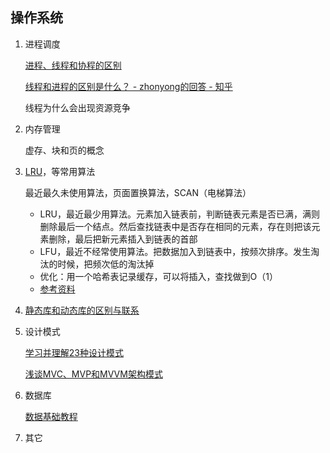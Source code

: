## 操作系统

1. 进程调度

   [进程、线程和协程的区别](https://blog.csdn.net/xiangxianghehe/article/details/80200522)

   [线程和进程的区别是什么？ - zhonyong的回答 - 知乎](https://www.zhihu.com/question/25532384/answer/81152571)

   线程为什么会出现资源竞争

2. 内存管理

   虚存、块和页的概念

3. [LRU](https://www.cnblogs.com/wyq178/p/9976815.html)，等常用算法

   最近最久未使用算法，页面置换算法，SCAN（电梯算法）

   * LRU，最近最少用算法。元素加入链表前，判断链表元素是否已满，满则删除最后一个结点。然后查找链表中是否存在相同的元素，存在则把该元素删除，最后把新元素插入到链表的首部
   * LFU，最近不经常使用算法。把数据加入到链表中，按频次排序。发生淘汰的时候，把频次低的淘汰掉
   * 优化：用一个哈希表记录缓存，可以将插入，查找做到O（1）
   * [参考资料](https://www.jianshu.com/p/1f8e36285539)

4. [静态库和动态库的区别与联系](https://zhuanlan.zhihu.com/p/39271268)

5. 设计模式

   [学习并理解23种设计模式](https://juejin.im/post/6844903795017646094#comment)

   [浅谈MVC、MVP和MVVM架构模式](https://draveness.me/mvx/)

6. 数据库

   [数据基础教程](https://wizardforcel.gitbooks.io/w3school-db/content/sql/part1.html)

7. 其它

